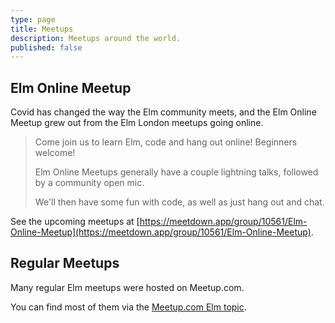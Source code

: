 ```yaml
---
type: page
title: Meetups
description: Meetups around the world.
published: false
---
```



## Elm Online Meetup

Covid has changed the way the Elm community meets, and the Elm Online Meetup grew out from the Elm London meetups going online.

> Come join us to learn Elm, code and hang out online! Beginners welcome!
>
> Elm Online Meetups generally have a couple lightning talks, followed by a community open mic.
>
> We'll then have some fun with code, as well as just hang out and chat.

See the upcoming meetups at [https://meetdown.app/group/10561/Elm-Online-Meetup](https://meetdown.app/group/10561/Elm-Online-Meetup).



## Regular Meetups

Many regular Elm meetups were hosted on Meetup.com.

You can find most of them via the [Meetup.com Elm topic](https://www.meetup.com/topics/elm/).
